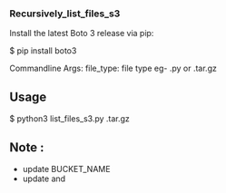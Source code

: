 
### Recursively_list_files_s3   

Install the latest Boto 3 release via pip:

$ pip install boto3


Commandline Args:
   file_type: file type eg- .py or .tar.gz

## Usage 

$ python3 list_files_s3.py .tar.gz

## Note :

- update BUCKET_NAME
- update <Update access keys> and  <update secret keys>





